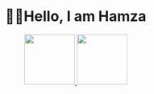 <h1 align="center">🧑‍💻Hello, I am Hamza</h1>

<p align="center">
  <a href="https://github.com/hamoz07">
    <img src="https://th.bing.com/th/id/R.f12560820c5070ee4be83c3feb569ce1?rik=l9Xz9PiZqqnDJQ&pid=ImgRaw&r=0" width="100px" height="100px" />
  </a>
  <a href="https://www.linkedin.com/in/hamza-ramadan/">
<img src="https://th.bing.com/th/id/OIP.J6hlqnDOmVKnv4Js2TmlCgHaHa?pid=ImgDet&rs=1" width="100px" height="100px" />
  </a>

</p>

<!--
**hamoz07/hamoz07** is a ✨ _special_ ✨ repository because its `README.md` (this file) appears on your GitHub profile.

Here are some ideas to get you started:

- 🔭 I’m currently working on ...
- 🌱 I’m currently learning ...
- 👯 I’m looking to collaborate on ...
- 🤔 I’m looking for help with ...
- 💬 Ask me about ...
- 📫 How to reach me: ...
- 😄 Pronouns: ...
- ⚡ Fun fact: ...
-->
